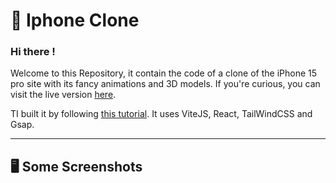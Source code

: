 # 📱 Iphone Clone

### Hi there !
Welcome to this Repository, it contain the code of a clone of the iPhone 15 pro site with its fancy animations and 3D models. If you're curious, you can visit the live version  [here](https://iphone.zakary.xyz).<br/>

TI built it by following [this tutorial](youtube.com). It uses ViteJS, React, TailWindCSS and Gsap. 

---

## 🖥️ Some Screenshots



